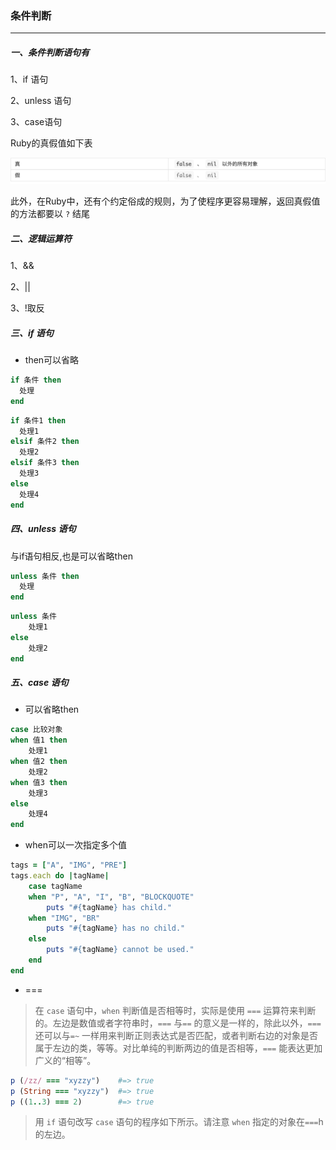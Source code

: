 ### 条件判断

---

#####  一、条件判断语句有

1、if 语句

2、unless 语句

3、case语句

Ruby的真假值如下表

![image-20211020233853726](images/条件控制语句01.png)

此外，在Ruby中，还有个约定俗成的规则，为了使程序更容易理解，返回真假值的方法都要以 `?` 结尾

#####  二、逻辑运算符

1、&&

2、||

3、!取反

##### 三、if 语句

* then可以省略

```ruby
if 条件 then
  处理
end
```

```ruby
if 条件1 then
  处理1
elsif 条件2 then
  处理2
elsif 条件3 then
  处理3
else
  处理4
end
```

##### 四、unless 语句

与if语句相反,也是可以省略then

```ruby
unless 条件 then
  处理
end
```

```ruby
unless 条件
    处理1
else
    处理2
end
```

##### 五、case 语句

* 可以省略then

```ruby
case 比较对象
when 值1 then
    处理1
when 值2 then
    处理2
when 值3 then
    处理3
else 
    处理4
end
```

* when可以一次指定多个值

```ruby
tags = ["A", "IMG", "PRE"]
tags.each do |tagName|
    case tagName
    when "P", "A", "I", "B", "BLOCKQUOTE"
        puts "#{tagName} has child."
    when "IMG", "BR"
        puts "#{tagName} has no child."
    else
        puts "#{tagName} cannot be used."
    end
end
```

* ===

> 在 `case` 语句中，`when` 判断值是否相等时，实际是使用 `===` 运算符来判断的。左边是数值或者字符串时，`===` 与`==` 的意义是一样的，除此以外，`===` 还可以与`=~` 一样用来判断正则表达式是否匹配，或者判断右边的对象是否属于左边的类，等等。对比单纯的判断两边的值是否相等，`===` 能表达更加广义的“相等”。

```ruby
p (/zz/ === "xyzzy")    #=> true
p (String === "xyzzy")  #=> true
p ((1..3) === 2)        #=> true
```

> 用 `if` 语句改写 `case` 语句的程序如下所示。请注意 `when` 指定的对象在`===`h 的左边。
